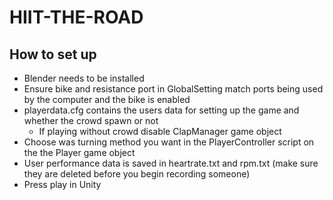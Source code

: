 # HIIT-THE-ROAD
## How to set up
* Blender needs to be installed
* Ensure bike and resistance port in GlobalSetting match ports being used by the computer and the bike is enabled
* playerdata.cfg contains the users data for setting up the game and whether the crowd spawn or not
  * If playing without crowd disable ClapManager game object
* Choose was turning method you want in the PlayerController script on the the Player game object
* User performance data is saved in heartrate.txt and rpm.txt (make sure they are deleted before you begin recording someone)
* Press play in Unity
